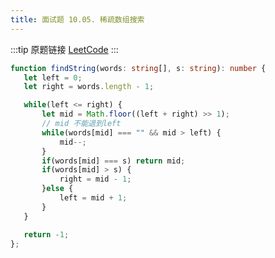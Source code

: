```yaml
---
title: 面试题 10.05. 稀疏数组搜索
---
```

:::tip 原题链接
[LeetCode](https://leetcode-cn.com/problems/sparse-array-search-lcci/)
:::

```typescript
function findString(words: string[], s: string): number {
   let left = 0;
   let right = words.length - 1;

   while(left <= right) {
       let mid = Math.floor((left + right) >> 1);
       // mid 不能退到left
       while(words[mid] === "" && mid > left) {
           mid--;
       }
       if(words[mid] === s) return mid;
       if(words[mid] > s) {
           right = mid - 1;
       }else {
           left = mid + 1;
       }
   }

   return -1;
};
```
